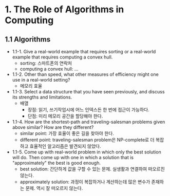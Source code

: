 # 1. The Role of Algorithms in Computing

## 1.1 Algorithms
* 1.1-1. Give a real-world example that requires sorting or a real-world example that requires computing a convex hull.
	* sorting: 스마트폰의 연락처
	* computing a convex hull: ...
* 1.1-2. Other than speed, what other measures of efficiency might one use in a real-world setting?
	* 메모리 효율
* 1.1-3. Select a data structure that you have seen previously, and discuss its strengths and limitations.
	* 배열
		* 장점: 읽기, 쓰기작업시에 어느 인덱스든 한 번에 접근이 가능하다.
		* 단점: 미리 메모리 공간을 할당해야 한다.
* 1.1-4. How are the shortest-path and traveling-salesman problems given above similar? How are they different?
	* similar point: 가장 효율이 좋은 길을 찾아야 한다.
	* different point: traveling-salesman problem은 NP-complete로 더 복잡하고 효율적인 알고리즘은 발견되지 않았다.
* 1.1-5. Come up with real-world problem in which only the best solution will do. Then come up with one in which a solution that is "approximately" the best is good enough.
	* best solution: 간단하게 값을 구할 수 있는 문제. 실생활과 연결하여 떠오르진 않는다.
	* approximately solution: 과정이 복잡하거나 계산하는데 많은 변수가 존재하는 문제. 역시 잘 떠오르지 않는다.
